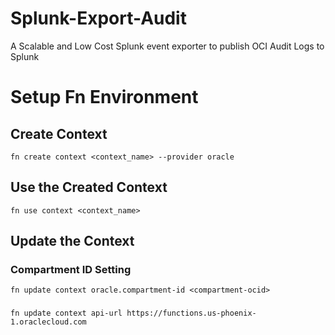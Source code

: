 # Splunk-Export-Audit
A Scalable and Low Cost Splunk event exporter to publish OCI Audit Logs to Splunk


# Setup Fn Environment
## Create Context
``` fn create context <context_name> --provider oracle ```

## Use the Created Context
``` fn use context <context_name> ```

## Update the Context
   ### Compartment ID Setting
   ``` fn update context oracle.compartment-id <compartment-ocid> ```

   ### 
   ``` fn update context api-url https://functions.us-phoenix-1.oraclecloud.com ```

